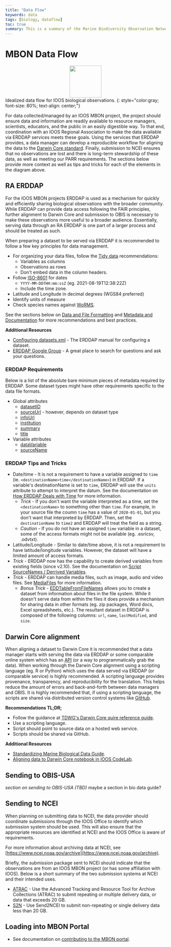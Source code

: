 ```yaml
---
title: "Data Flow"
keywords: data
tags: [biology, dataflow]
toc: true
summary: This is a summary of the Marine Biodiversity Observation Network (MBON) data flow.
---
```


# MBON Data Flow
<div style="text-align: center"><img src="./MBON_Data_Flow.png" width="100" />
</div>
Idealized data flow for IOOS biological observations.
{: style="color:gray; font-size: 80%; text-align: center;"}


<br />

For data collected/managed by an IOOS MBON project, the project should ensure data and information are readily available
to resource managers, scientists, educators, and the public in an easily digestible way. To that end, coordination with
an IOOS Regional Association to make the data available via ERDDAP services meets these goals. Using the services that
ERDDAP provides, a data manager can develop a reproducible workflow for aligning the data to the
[Darwin Core standard](https://dwc.tdwg.org/). Finally, submission to NCEI ensures that no observations are lost and
there is long-term stewardship of these data, as well as meeting our PARR requirements. The sections below provide more
context as well as tips and tricks for each of the elements in the diagram above.

## RA ERDDAP
For the IOOS MBON projects ERDDAP is used as a mechanism for quickly and efficiently sharing biological observations with
the broader community. While ERDDAP can provide data access following the FAIR principles, further alignment to Darwin
Core and submission to OBIS is necessary to make these observations more useful to a broader audience. Essentially, serving
data through an RA ERDDAP is one part of a larger process and should be treated as such.

When preparing a dataset to be served via ERDDAP it is recommended to follow a few key principles for data management.
* For organizing your data files, follow the [Tidy data](https://r4ds.had.co.nz/tidy-data.html) recommendations:
  * Variables as columns
  * Observations as rows
  * Don't embed data in the column headers.
* Follow [ISO-8601](https://en.wikipedia.org/wiki/ISO_8601) for dates
  * `YYYY-MM-DDTHH:mm:ssZ` (eg. 2021-08-19T12:38:22Z)
  * Include the time zone.
* Latitude and Longitude in decimal degrees (WGS84 preferred)
* Identify units of measure
* Check species names against [WoRMS](https://www.marinespecies.org/).

See the sections below on [Data and File Formatting](data.html) and
[Metadata and Documentation](metadata.html) for more recommendations and best practices.

**Additional Resources**
* [Configuring datasets.xml](https://coastwatch.pfeg.noaa.gov/erddap/download/setupDatasetsXml.html) - The ERDDAP manual
for configuring a dataset.
* [ERDDAP Google Group](https://groups.google.com/g/erddap) - A great place to search for questions and ask your
questions.

### ERDDAP Requirements

Below is a list of the absolute bare minimum pieces of metadata required by ERDDAP. Some dataset types might have other
requirements specific to the data file formats.
* Global attributes
  * [datasetID](https://coastwatch.pfeg.noaa.gov/erddap/download/setupDatasetsXml.html#datasetID)
  * [sourceUrl](https://coastwatch.pfeg.noaa.gov/erddap/download/setupDatasetsXml.html#sourceUrl) - however, depends on
dataset type
  * [infoUrl](https://coastwatch.pfeg.noaa.gov/erddap/download/setupDatasetsXml.html#infoUrl)
  * [institution](https://coastwatch.pfeg.noaa.gov/erddap/download/setupDatasetsXml.html#institution)
  * [summary](https://coastwatch.pfeg.noaa.gov/erddap/download/setupDatasetsXml.html#summary)
  * [title](https://coastwatch.pfeg.noaa.gov/erddap/download/setupDatasetsXml.html#title)
* Variable attributes
  * [dataVariable](https://coastwatch.pfeg.noaa.gov/erddap/download/setupDatasetsXml.html#dataVariable)
  * [sourceName](https://coastwatch.pfeg.noaa.gov/erddap/download/setupDatasetsXml.html#sourceName)

### ERDDAP Tips and Tricks
* Date/time - It is not a requirement to have a variable assigned to `time`  (ie.
`<destinationName>time</destinationName>`) in ERDDAP. If a variable's destinationName is set to `time`, ERDDAP will use
the `units` attribute to attempt to interpret the datum. See the documentation on [How ERDDAP Deals with
Time](https://coastwatch.pfeg.noaa.gov/erddap/convert/time.html#erddap) for more information.
  * *Trick* - If you don't want the variable interpreted as a time, set the `<destinationName>` to something other than
`time`. For example, in your source file the coumn `time` has a value of `2020-01-01`, but you don't want that
interpreted by ERDDAP. Then, set the `destinationName` to `time2` and ERDDAP will treat the field as a string.
  * *Caution* - If you do not have an assigned `time` variable in a dataset, some of the access formats might not be
available (eg. .esricsv, .odvtxt).
* Latitude/Longitude - Similar to date/time above, it is not a requirement to have latitude/longitude variables. However,
the dataset will have a limited amount of access formats.
* *Trick* - ERDDAP now has the capability to create derived variables from existing fields (since v2.10). See the
documentation on [Script SourceNames / Derrived
Variables](https://coastwatch.pfeg.noaa.gov/erddap/download/setupDatasetsXml.html#scriptSourceNames).
* *Trick* - ERDDAP can handle media files, such as image, audio and video files. See
[MediaFiles](https://coastwatch.pfeg.noaa.gov/erddap/download/setupDatasetsXml.html#MediaFiles) for more information.
   * *Bonus Trick* -
[EDDTableFromFileNames](https://coastwatch.pfeg.noaa.gov/erddap/download/setupDatasetsXml.html#MediaFiles) allows you to
create a dataset from information about files in the file system. While it doesn't serve data from within the files it
does provide a mechanism for sharing data in other formats (eg. zip packages, Word docs, Excel spreadsheets, etc.). The
resultant dataset in ERDDAP is composed of the following columns: `url`, `name`, `lastModified`, and `size`.

## Darwin Core alignment
When aligning a dataset to Darwin Core it is recommended that a data manager starts with serving the data via ERDDAP
or some comparable online system which has an [API](https://en.wikipedia.org/wiki/API) (or a way to programmatically
grab the data). When working through the Darwin Core alignment using a scripting language (eg. R or Python) which uses
the data served via ERDDAP (or comparable service) is highly recommended. A scripting language provides provenance,
transparency, and reproducibility for the translation. This helps reduce the amount of errors and back-and-forth between
data managers and OBIS. It is highly recommended that, if using a scripting language, the scripts are shared via
distributed version control systems like [GitHub](https://www.github.com).

**Recommendations TL;DR;**
* Follow the guidance at [TDWG's Darwin Core quire reference guide](https://dwc.tdwg.org/terms/).
* Use a scripting language.
* Script should point to source data on a hosted web service.
* Scripts should be shared via GitHub.

**Additional Resources**
* [Standardizing Marine Biological Data Guide](https://ioos.github.io/bio_data_guide/).
* [Aligning data to Darwin Core notebook in IOOS CodeLab](https://ioos.github.io/ioos_code_lab/content/code_gallery/data_management_notebooks/2020-12-08-DataToDwC.html).

## Sending to OBIS-USA
*section on sending to OBIS-USA (TBD)* maybe a section in bio data guide?

## Sending to NCEI
When planning on submitting data to NCEI, the data provider should coordinate submissions through the IOOS Office to 
identify which submission system should be used. This will also ensure that the appropriate resources are identified 
at NCEI and the IOOS Office is aware of requirements.

For more information about archiving data at NCEI, see [https://www.ncei.noaa.gov/archive](https://www.ncei.noaa.gov/archive).

Briefly, the submission package sent to NCEI should indicate that the observations are from an IOOS MBON project (or 
has some affiliation with IOOS). Below is a short summary of the two submission systems at NCEI and their intended uses.
* [ATRAC](https://www.ncdc.noaa.gov/atrac/guidelines.html) - Use the Advanced Tracking and Resource Tool for Archive
Collections (ATRAC) to submit repeating or multiple delivery data, or data that exceeds 20 GB.
* [S2N](https://www.nodc.noaa.gov/s2n/) - Use Send2NCEI to submit non-repeating or single delivery data less than 20 GB.

## Loading into MBON Portal
* See documentation on [contributing to the MBON portal](https://mbon.ioos.us/help/how-to/catalog/contribute-data.html).